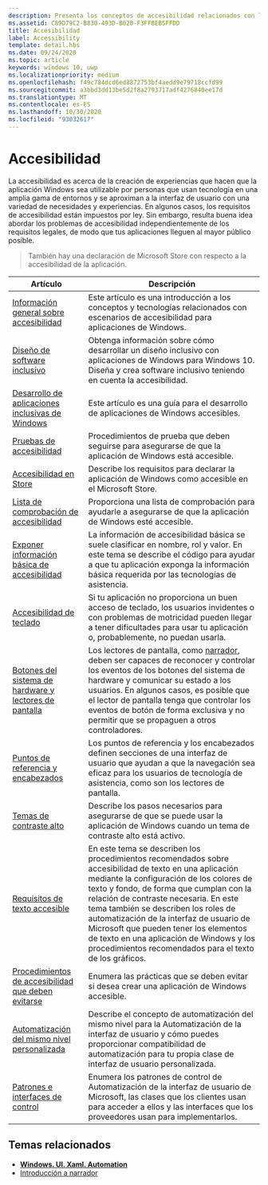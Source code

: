 ```yaml
---
description: Presenta los conceptos de accesibilidad relacionados con las aplicaciones de Windows.
ms.assetid: C89D79C2-B830-493D-B020-F3FF8EB5FFDD
title: Accesibilidad
label: Accessibility
template: detail.hbs
ms.date: 09/24/2020
ms.topic: article
keywords: windows 10, uwp
ms.localizationpriority: medium
ms.openlocfilehash: f49c784dcd6ed8872753bf4aedd9e79718ccfd99
ms.sourcegitcommit: a3bbd3dd13be5d2f8a2793717adf4276840ee17d
ms.translationtype: MT
ms.contentlocale: es-ES
ms.lasthandoff: 10/30/2020
ms.locfileid: "93032617"
---
```

# <a name="accessibility"></a>Accesibilidad  

La accesibilidad es acerca de la creación de experiencias que hacen que la aplicación Windows sea utilizable por personas que usan tecnología en una amplia gama de entornos y se aproximan a la interfaz de usuario con una variedad de necesidades y experiencias. En algunos casos, los requisitos de accesibilidad están impuestos por ley. Sin embargo, resulta buena idea abordar los problemas de accesibilidad independientemente de los requisitos legales, de modo que tus aplicaciones lleguen al mayor público posible.

> También hay una declaración de Microsoft Store con respecto a la accesibilidad de la aplicación.

| Artículo | Descripción |
|---------|-------------|
| [Información general sobre accesibilidad](accessibility-overview.md) | Este artículo es una introducción a los conceptos y tecnologías relacionados con escenarios de accesibilidad para aplicaciones de Windows. |
| [Diseño de software inclusivo](designing-inclusive-software.md) | Obtenga información sobre cómo desarrollar un diseño inclusivo con aplicaciones de Windows para Windows 10.  Diseña y crea software inclusivo teniendo en cuenta la accesibilidad. |
| [Desarrollo de aplicaciones inclusivas de Windows](developing-inclusive-windows-apps.md) | Este artículo es una guía para el desarrollo de aplicaciones de Windows accesibles. |
| [Pruebas de accesibilidad](accessibility-testing.md) | Procedimientos de prueba que deben seguirse para asegurarse de que la aplicación de Windows está accesible. |
| [Accesibilidad en Store](accessibility-in-the-store.md) | Describe los requisitos para declarar la aplicación de Windows como accesible en el Microsoft Store. |
| [Lista de comprobación de accesibilidad](accessibility-checklist.md) | Proporciona una lista de comprobación para ayudarle a asegurarse de que la aplicación de Windows esté accesible. |
| [Exponer información básica de accesibilidad](basic-accessibility-information.md) | La información de accesibilidad básica se suele clasificar en nombre, rol y valor. En este tema se describe el código para ayudar a que tu aplicación exponga la información básica requerida por las tecnologías de asistencia. |
| [Accesibilidad de teclado](keyboard-accessibility.md) | Si tu aplicación no proporciona un buen acceso de teclado, los usuarios invidentes o con problemas de motricidad pueden llegar a tener dificultades para usar tu aplicación o, probablemente, no puedan usarla. |
| [Botones del sistema de hardware y lectores de pantalla](system-button-narration.md) | Los lectores de pantalla, como [narrador](https://support.microsoft.com/en-us/help/22798/windows-10-complete-guide-to-narrator), deben ser capaces de reconocer y controlar los eventos de los botones del sistema de hardware y comunicar su estado a los usuarios. En algunos casos, es posible que el lector de pantalla tenga que controlar los eventos de botón de forma exclusiva y no permitir que se propaguen a otros controladores. |
| [Puntos de referencia y encabezados](landmarks-and-headings.md) | Los puntos de referencia y los encabezados definen secciones de una interfaz de usuario que ayudan a que la navegación sea eficaz para los usuarios de tecnología de asistencia, como son los lectores de pantalla. |
| [Temas de contraste alto](high-contrast-themes.md) | Describe los pasos necesarios para asegurarse de que se puede usar la aplicación de Windows cuando un tema de contraste alto está activo. |
| [Requisitos de texto accesible](accessible-text-requirements.md) | En este tema se describen los procedimientos recomendados sobre accesibilidad de texto en una aplicación mediante la configuración de los colores de texto y fondo, de forma que cumplan con la relación de contraste necesaria. En este tema también se describen los roles de automatización de la interfaz de usuario de Microsoft que pueden tener los elementos de texto en una aplicación de Windows y los procedimientos recomendados para el texto de los gráficos. |
| [Procedimientos de accesibilidad que deben evitarse](practices-to-avoid.md) | Enumera las prácticas que se deben evitar si desea crear una aplicación de Windows accesible. |
| [Automatización del mismo nivel personalizada](custom-automation-peers.md) | Describe el concepto de automatización del mismo nivel para la Automatización de la interfaz de usuario y cómo puedes proporcionar compatibilidad de automatización para tu propia clase de interfaz de usuario personalizada. |
| [Patrones e interfaces de control](control-patterns-and-interfaces.md) | Enumera los patrones de control de Automatización de la interfaz de usuario de Microsoft, las clases que los clientes usan para acceder a ellos y las interfaces que los proveedores usan para implementarlos. |

## <a name="related-topics"></a>Temas relacionados  
* [**Windows. UI. Xaml. Automation**](/uwp/api/Windows.UI.Xaml.Automation) 
* [Introducción a narrador](https://support.microsoft.com/help/22798/windows-10-complete-guide-to-narrator)
